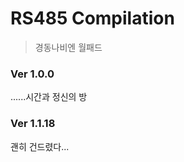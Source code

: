 RS485 Compilation
=================
> 경동나비엔 월패드
### Ver 1.0.0
......시간과 정신의 방
### Ver 1.1.18
괜히 건드렸다...

